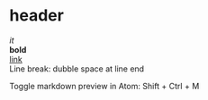 # header
_it_  
**bold**   
[link](to.url)  
Line break: dubble space at line end

Toggle markdown preview in Atom: Shift + Ctrl + M
